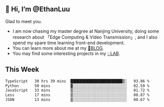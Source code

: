 ## 👋 Hi, I’m @EthanLuu

Glad to meet you.

- I am now chasing my master degree at Nanjing University, doing some research about 「Edge Computing & Video Transmission」, and I also spend my spare time learning front-end development.
- You can learn more about me at my [📝BLOG](https://blog.ethanloo.cn).
- You may find some interesting projects in my [💡LAB](https://lab.ethanloo.cn).

## This Week
<!--START_SECTION:waka-->

```txt
TypeScript   30 hrs 39 mins  ███████████████████████▒░   93.86 %
Python       50 mins         ▓░░░░░░░░░░░░░░░░░░░░░░░░   02.59 %
JavaScript   33 mins         ▒░░░░░░░░░░░░░░░░░░░░░░░░   01.72 %
Less         17 mins         ▒░░░░░░░░░░░░░░░░░░░░░░░░   00.87 %
JSON         13 mins         ▒░░░░░░░░░░░░░░░░░░░░░░░░   00.67 %
```

<!--END_SECTION:waka-->
